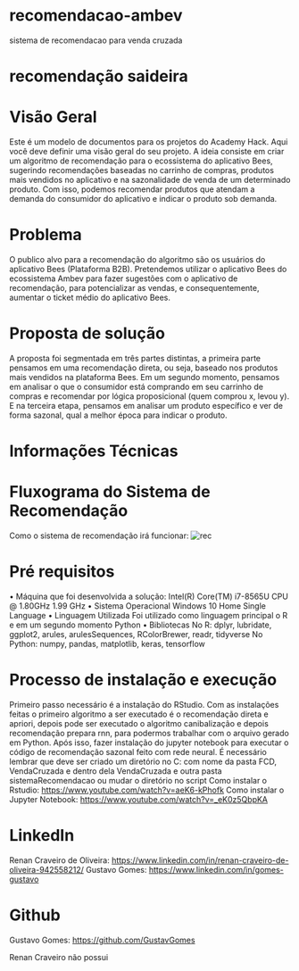# recomendacao-ambev
sistema de recomendacao para venda cruzada
#  recomendação saideira
# Visão Geral
Este é um modelo de documentos para os projetos do Academy Hack.
Aqui você deve definir uma visão geral do seu projeto.
A ideia consiste em criar um algoritmo de recomendação para o ecossistema do aplicativo Bees, sugerindo recomendações baseadas no carrinho de compras, produtos mais vendidos no aplicativo e na sazonalidade de venda de um determinado produto. Com isso, podemos recomendar produtos que atendam a demanda do consumidor do aplicativo e indicar o produto sob demanda.
# Problema 
O publico alvo para a recomendação do algoritmo são os usuários do aplicativo Bees (Plataforma B2B). Pretendemos utilizar o aplicativo Bees do ecossistema Ambev para fazer sugestões com o aplicativo de recomendação, para potencializar as vendas, e consequentemente, aumentar o ticket médio do aplicativo Bees. 
# Proposta de solução
A proposta foi segmentada em três partes distintas, a primeira parte pensamos em uma recomendação direta, ou seja, baseado nos produtos mais vendidos na plataforma Bees. Em um segundo momento, pensamos em analisar o que o consumidor está comprando em seu carrinho de compras e recomendar por lógica proposicional (quem comprou x, levou y). E na terceira etapa, pensamos em analisar um produto específico e ver de forma sazonal, qual a melhor época para indicar o produto.
# Informações Técnicas
# Fluxograma do Sistema de Recomendação
Como o sistema de recomendação irá funcionar:
![rec](https://user-images.githubusercontent.com/93278132/139160516-e86a2f2f-5e78-4c0c-bbc3-7bc99a694847.jpg)
# Pré requisitos
•	Máquina que foi desenvolvida a solução:
Intel(R) Core(TM) i7-8565U CPU @ 1.80GHz   1.99 GHz
•	Sistema Operacional
Windows 10 Home Single Language
•	Linguagem Utilizada
Foi utilizado como linguagem principal o R e em um segundo momento Python
•	Bibliotecas
No R: dplyr, lubridate, ggplot2, arules, arulesSequences, RColorBrewer, readr, tidyverse
No Python: numpy, pandas, matplotlib, keras, tensorflow

# Processo de instalação e execução
Primeiro passo necessário é a instalação do RStudio. Com as instalações feitas o primeiro algoritmo a ser executado é o recomendação direta e apriori, depois pode ser executado o algoritmo canibalização e depois recomendação prepara rnn, para podermos trabalhar com o arquivo gerado em Python. Após isso, fazer instalação do jupyter notebook para executar o código de recomendação sazonal feito com rede neural.
É necessário lembrar que deve ser criado um diretório no C: com nome da pasta FCD, VendaCruzada e dentro dela VendaCruzada e outra pasta sistemaRecomendacao ou mudar o diretório no script
Como instalar o Rstudio:
https://www.youtube.com/watch?v=aeK6-kPhofk
Como instalar o Jupyter Notebook:
https://www.youtube.com/watch?v=_eK0z5QbpKA

# LinkedIn
Renan Craveiro de Oliveira:
https://www.linkedin.com/in/renan-craveiro-de-oliveira-942558212/
Gustavo Gomes:
https://www.linkedin.com/in/gomes-gustavo

# Github
Gustavo Gomes:
https://github.com/GustavGomes

Renan Craveiro não possui
